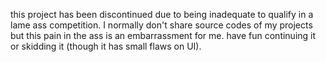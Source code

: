 this project has been discontinued due to being inadequate to qualify in a lame ass competition. I normally don't share source codes of my projects but this pain in the ass is an embarrassment for me. have fun continuing it or skidding it (though it has small flaws on UI).
